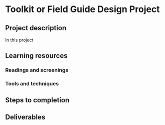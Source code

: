 # Toolkit or Field Guide Design Project

## Project description
In this project
## Learning resources
### Readings and screenings
### Tools and techniques
## Steps to completion
## Deliverables